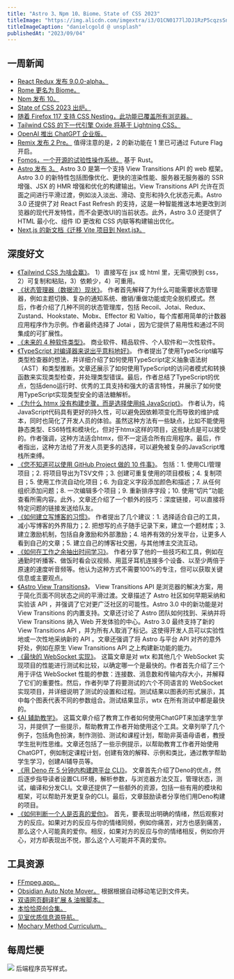 ```yaml
---
title: "Astro 3、Npm 10、Biome、State of CSS 2023"
titleImage: "https://img.alicdn.com/imgextra/i3/O1CN0177lJDJ1RzP5cqzsSn_!!6000000002182-0-tps-1920-1080.jpg"
titleImageCaption: "danielcgold @ unsplash"
publishedAt: "2023/09/04"
---
```


## 一周新闻

- [React Redux 发布 9.0.0-alpha。](https://github.com/reduxjs/react-redux/releases/tag/v9.0.0-alpha.0)
- [Rome 更名为 Biome。](https://biomejs.dev/blog/annoucing-biome)
- [Npm 发布 10。](https://github.com/npm/cli/releases/tag/v10.0.0)
- [State of CSS 2023 出炉。](https://2023.stateofcss.com/zh-Hans/)
- [随着 Firefox 117 支持 CSS Nesting，此功能已覆盖所有浏览器。](https://twitter.com/wesbos/status/1696201171587809761)
- [Tailwind CSS 的下一代引擎 Oxide 将基于 Lightning CSS。](https://www.youtube.com/watch?v=CLkxRnRQtDE&t=2146s)
- [OpenAI 推出 ChatGPT 企业版。](https://openai.com/blog/introducing-chatgpt-enterprise)
- [Remix 发布 2 Pre。](https://twitter.com/remix_run/status/1696525340640936190) 值得注意的是，2 的新功能在 1 里已可通过 Future Flag 开启。
- [Fomos，一个开源的试验性操作系统。](https://github.com/Ruddle/Fomos) 基于 Rust。
- [Astro 发布 3。](https://astro.build/blog/astro-3/) Astro 3.0 是第一个支持 View Transitions API 的 web 框架。Astro 3.0 的新特性包括图像优化、更快的渲染性能、服务器无服务器的 SSR 增强、JSX 的 HMR 增强和优化的构建输出。View Transitions API 允许在页面之间进行平滑过渡，例如淡入淡出、滑动、变形和持久化状态元素。Astro 3.0 还提供了对 React Fast Refresh 的支持，这是一种智能推送本地更改到浏览器的现代开发特性，而不会更改UI的当前状态。此外，Astro 3.0 还提供了 HTML 最小化、组件 ID 更改和 CSS 内联等构建输出优化。
- [Next.js 的新文档《迁移 Vite 项目到 Next.js》。](https://nextjs.org/docs/app/building-your-application/upgrading/from-vite)

## 深度好文

- [《Tailwind CSS 为啥会赢》](https://matt-rickard.com/why-tailwind-css-won)。 1）直接写在 jsx 或 html 里，无需切换到 css，2）可复制和粘贴，3）依赖少，4）可重用。
- [《状态管理器（数据流）现状》](https://newsletter.bytebullet.dev/p/07-current-state-of-state-management)。 作者首先解释了为什么可能需要状态管理器，例如主题切换、复杂的通知系统、撤销/重做功能或完全脱机模式。然后，作者介绍了几种不同的状态管理库，包括 Recoil、Jotai、Redux、Zustand、Hookstate、Mobx、Effector 和 Valtio，每个库都用简单的计数器应用程序作为示例。作者最终选择了 Jotai ，因为它提供了易用性和通过不同集成的可扩展性。
- [《未来的 4 种软件类型》](https://www.proofofconcept.pub/p/the-four-types-of-software-in-the)。 商业软件、精品软件、个人软件和一次性软件。
- [《TypeScript 对编译器来说出乎意料地好》](https://matklad.github.io/2023/08/17/typescript-is-surprisingly-ok-for-compilers.html)。 作者提出了使用TypeScript编写类型检查器的想法，并详细介绍了如何使用TypeScript定义抽象语法树（AST）和类型推断。文章还展示了如何使用TypeScript的访问者模式和转换函数来实现类型检查，并处理类型错误。最后，作者总结了TypeScript的优点，包括deno运行时、优秀的工具支持和强大的语言特性，并展示了如何使用TypeScript实现类型安全的语法糖解析。
- [《为什么 htmx 没有构建步骤，而是选择使用纯 JavaScript》](https://htmx.org/essays/no-build-step/)。 作者认为，纯JavaScript代码具有更好的持久性，可以避免因依赖项变化而导致的维护成本，同时也简化了开发人员的体验。虽然这种方法有一些缺点，比如不能使用静态类型、ES6特性和模块化，但对于htmx这样的项目，这些缺点是可以接受的。作者强调，这种方法适合htmx，但不一定适合所有应用程序。最后，作者指出，这种方法给了开发人员更多的选择，可以避免被复杂的JavaScript堆栈所束缚。
- [《您不知道可以使用 GitHub Project 做的 10 件事》](https://github.blog/2023-08-28-10-things-you-didnt-know-you-could-do-with-github-projects/)。 包括：1. 使用CLI管理项目；2. 将项目导出为TSV文件；3. 创建可重复使用的项目模板；4. 复制项目；5. 使用工作流自动化项目；6. 为自定义字段添加颜色和描述；7. 从任何组织添加问题；8. 一次编辑多个项目；9. 重新排序字段；10. 使用“切片”功能查看所需内容。此外，文章还介绍了一个额外的技巧：深度链接，可以直接将特定问题的链接发送给队友。
- [《如何建立写博客的习惯》](https://blog.douchi.space/keep-blogging/)。 作者提出了几个建议：1. 选择适合自己的工具，减小写博客的外界阻力；2. 把想写的点子随手记录下来，建立一个题材库；3. 建立激励机制，包括自身激励和外部激励；4. 培养有效的分发平台，让更多人看到自己的文章；5. 建立自己的博客社交圈，与其他博主交流互动。
- [《如何在工作之余抽出时间学习》](https://www.feststelltaste.de/how-to-find-time-to-learn-after-work/)。 作者分享了他的一些技巧和工具，例如在通勤时听播客、做饭时看会议视频、用蓝牙耳机连接多个设备、以至少两倍于原速的速度听音频等。他认为这种方式不需要100%的专注，但可以获取关键信息或主要观点。
- [《Astro View Transitions》](https://developer.chrome.com/blog/astro-view-transitions/)。 View Transitions API 是浏览器的解决方案，用于简化页面不同状态之间的平滑过渡。文章描述了 Astro 社区如何早期采纳和实验该 API ，并强调了它对更广泛社区的可能性。Astro 3.0 中的新功能是对 View Transitions 的内置支持。文章还讨论了 Astro 团队如何找到、采纳并将 View Transitions 纳入 Web 开发体验的中心。Astro 3.0 最终支持了新的 View Transitions API ，并为所有人取消了标记。这使得开发人员可以实验性地或一次性地采纳新的 API 。文章还强调了将 Astro 与平台 API 对齐的意外好处，例如在原生 View Transitions API 之上构建新功能的能力。
- [《最快的 WebSocket 实现》](https://c410-f3r.github.io/thoughts/the-fastest-websocket-implementation/)。 这篇文章是对 wtx 和其他几个 WebSocket 实现项目的性能进行测试和比较，以确定哪一个是最快的。作者首先介绍了三个用于评估 WebSocket 性能的参数：连接数、消息数和传输内存大小，并解释了它们的重要性。然后，作者列举了将要测试的六个不同语言的 WebSocket 实现项目，并详细说明了测试的设置和过程。测试结果以图表的形式展示，其中每个图表代表不同的参数组合。测试结果显示，wtx 在所有测试中都是最快的。
- [《AI 辅助教学》](https://openai.com/blog/teaching-with-ai)。 这篇文章介绍了教育工作者如何使用ChatGPT来加速学生学习，并提供了一些提示，帮助教育工作者开始使用这个工具。文章列举了几个例子，包括角色扮演，制作测验、测试和课程计划，帮助非英语母语者，教授学生批判性思维。文章还包括了一些示例提示，以帮助教育工作者开始使用ChatGPT，例如制定课程计划，创建有效的解释、示例和类比，通过教学帮助学生学习，创建AI辅导员等。
- [《用 Deno 在 5 分钟内构建跨平台 CLI》](https://deno.com/blog/build-cross-platform-cli)。 文章首先介绍了Deno的优点，然后逐步指导读者设置CLI环境，解析参数，与浏览器方法交互，管理状态，测试，编译和分发CLI。文章还提供了一些额外的资源，包括一些有用的模块和框架，可以帮助开发更复杂的CLI。最后，文章鼓励读者分享他们用Deno构建的项目。
- [《如何判断一个人是否真的爱你》](https://www.zhihu.com/question/321353759/answer/2664161573)。 首先，要表现出明确的情绪，然后观察对方的反应。如果对方的反应与你的情绪同频，例如你痛苦，对方也感到痛苦，那么这个人可能真的爱你。相反，如果对方的反应与你的情绪相反，例如你开心，对方却表现出不悦，那么这个人可能并不真的爱你。

## 工具资源

- [FFmpeg.app。](https://ffmpeg.app/)
- [Obsidian Auto Note Mover。](https://github.com/farux/obsidian-auto-note-mover) 根据根据自动移动笔记到文件夹。
- [双语网页翻译扩展 & 油猴脚本。](https://github.com/fishjar/kiss-translator)
- [本恰恰原创合集。](https://www.weibo.com/2166767661/MwiGQECPH?pagetype=profilefeed)
- [见室优质信息源导航。](https://buerc.notion.site/1c9e865c15744f2ab88d9d3a382b2170)
- [Mochary Method Curriculum。](https://docs.google.com/document/d/18FiJbYn53fTtPmphfdCKT2TMWH-8Y2L-MLqDk-MFV4s/edit?pli=1)

## 每周烂梗

![](https://img.alicdn.com/imgextra/i2/O1CN01eSUsBg1z0D6gMLZ4w_!!6000000006651-2-tps-1580-1472.png)
后端程序员写样式。
